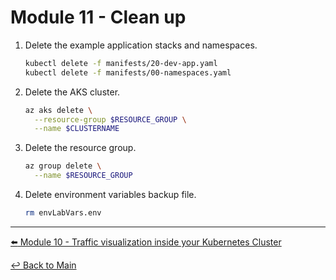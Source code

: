 # Module 11 - Clean up

1. Delete the example application stacks and namespaces.

   ```bash
   kubectl delete -f manifests/20-dev-app.yaml
   kubectl delete -f manifests/00-namespaces.yaml
   ```

2. Delete the AKS cluster.
   
   ```bash
   az aks delete \
     --resource-group $RESOURCE_GROUP \
     --name $CLUSTERNAME
   ```

3. Delete the resource group.
   
   ```bash
   az group delete \
     --name $RESOURCE_GROUP
   ```

4. Delete environment variables backup file.

   ```bash
   rm envLabVars.env
   ```

---

[:arrow_left: Module 10 - Traffic visualization inside your Kubernetes Cluster](module-10-visibility.md) <br>

[:leftwards_arrow_with_hook: Back to Main](../README.md)
